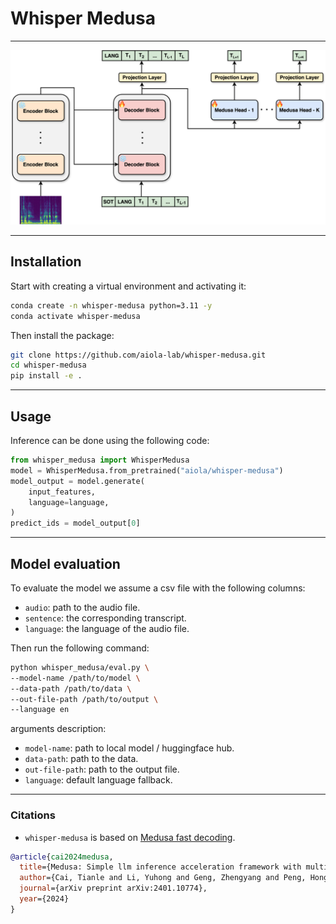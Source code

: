 # Whisper Medusa

---------

![](assets/aiola_whisper_medusa.png)


---------


## Installation
Start with creating a virtual environment and activating it:
```bash
conda create -n whisper-medusa python=3.11 -y
conda activate whisper-medusa
```

Then install the package:
```bash
git clone https://github.com/aiola-lab/whisper-medusa.git
cd whisper-medusa
pip install -e .
```

--------
## Usage
Inference can be done using the following code:
```python
from whisper_medusa import WhisperMedusa
model = WhisperMedusa.from_pretrained("aiola/whisper-medusa")
model_output = model.generate(
    input_features,
    language=language,
)
predict_ids = model_output[0]
```

--------
## Model evaluation
To evaluate the model we assume a csv file with the following columns:
- `audio`: path to the audio file.
- `sentence`: the corresponding transcript.
- `language`: the language of the audio file.

Then run the following command:

```bash
python whisper_medusa/eval.py \
--model-name /path/to/model \
--data-path /path/to/data \
--out-file-path /path/to/output \
--language en
```

arguments description:
- `model-name`: path to local model / huggingface hub.
- `data-path`: path to the data.
- `out-file-path`: path to the output file.
- `language`: default language fallback.

-------

### Citations
- `whisper-medusa` is based on [Medusa fast decoding](https://github.com/FasterDecoding/Medusa).
```bibtex
@article{cai2024medusa,
  title={Medusa: Simple llm inference acceleration framework with multiple decoding heads},
  author={Cai, Tianle and Li, Yuhong and Geng, Zhengyang and Peng, Hongwu and Lee, Jason D and Chen, Deming and Dao, Tri},
  journal={arXiv preprint arXiv:2401.10774},
  year={2024}
}
```
